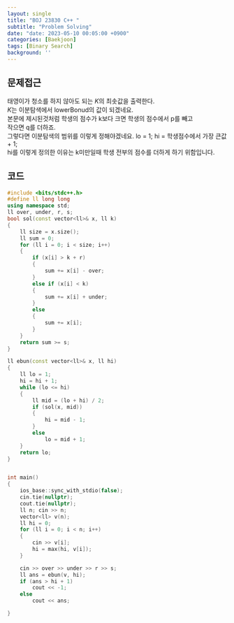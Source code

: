```yaml
---
layout: single
title: "BOJ 23830 C++ "
subtitle: "Problem Solving"
date: "date: 2023-05-10 00:05:00 +0900"
categories: [Baekjoon]
tags: [Binary Search]
background: ''
---
```


## 문제접근
태영이가 청소를 하지 않아도 되는 
$K$의 최솟값을 출력한다.  
$K$는 이분탐색에서 lowerBonud의 값이 되겠네요.  
본문에 제시된것처럼 학생의 점수가 k보다 크면 학생의 점수에서 p를 빼고  
작으면 q를 더하죠.  
그렇다면 이분탐색의 범위를 이렇게 정해야겠네요.
lo = 1;
hi = 학생점수에서 가장 큰값 + 1;  
hi를 이렇게 정의한 이유는 k미만일때 학생 전부의 점수를 더하게 하기 위함입니다.
## 코드
```c++
#include <bits/stdc++.h> 
#define ll long long
using namespace std;
ll over, under, r, s;
bool sol(const vector<ll>& x, ll k)
{
	ll size = x.size();
	ll sum = 0;
	for (ll i = 0; i < size; i++)
	{
		if (x[i] > k + r)
		{
			sum += x[i] - over;
		}
		else if (x[i] < k)
		{
			sum += x[i] + under;
		}
		else
		{
			sum += x[i];
		}
	}
	return sum >= s;
}

ll ebun(const vector<ll>& x, ll hi)
{
	ll lo = 1;
	hi = hi + 1;
	while (lo <= hi)
	{
		ll mid = (lo + hi) / 2;
		if (sol(x, mid))
		{
			hi = mid - 1;
		}
		else
			lo = mid + 1;
	}
	return lo;
}


int main()
{
	ios_base::sync_with_stdio(false);
	cin.tie(nullptr);
	cout.tie(nullptr);
	ll n; cin >> n;
	vector<ll> v(n);
	ll hi = 0;
	for (ll i = 0; i < n; i++)
	{
		cin >> v[i];
		hi = max(hi, v[i]);
	}

	cin >> over >> under >> r >> s;
	ll ans = ebun(v, hi);
	if (ans > hi + 1)
		cout << -1;
	else
		cout << ans;

}
```

